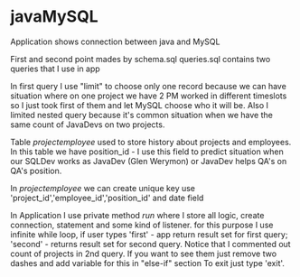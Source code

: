 # javaMySQL

Application shows connection between java and MySQL

First and second point mades by schema.sql
queries.sql contains two queries that I use in app

In first query I use "limit" to choose only one record because we can have situation where on one project we have 2 PM
worked in different timeslots so I just took first of them and let MySQL choose who it will be.
Also I limited nested query because it's common situation when we have the same count of JavaDevs on two projects.

Table _projectemployee_ used to store history about projects and employees.
In this table we have position_id - I use this field to predict situation 
when our SQLDev works as JavaDev (Glen Werymon) or JavaDev helps QA's on QA's position.

In _projectemployee_ we can create unique key use 'project_id','employee_id','position_id' and date field

In Application I use private method _run_ where I store all logic, create connection, statement and some kind of listener.
for this purpose I use infinite while loop, if user types 'first' - app return result set for first query; 
'second' - returns result set for second query.
Notice that I commented out count of projects in 2nd query. If you want to see them just remove two dashes and 
add variable for this in "else-if" section
To exit just type 'exit'.
